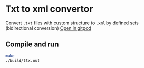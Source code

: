 # Txt to xml convertor

Convert `.txt` files with custom structure to `.xml` by defined sets (bidirectional conversion)
[Open in gitpod](https://gitpod.io/#github.com/krystofex/txt-to-xml-converter)

## Compile and run

```bash
make
./build/ttx.out
```
